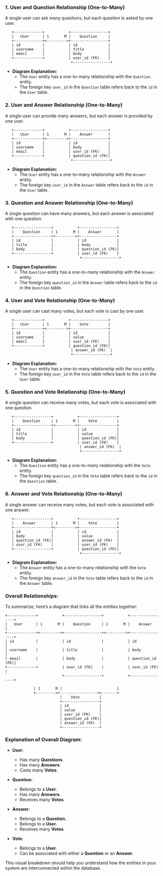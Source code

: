 ### 1. **User and Question Relationship (One-to-Many)**
A single user can ask many questions, but each question is asked by one user.

```
   +-------------+           +-----------------+
   |   User      | 1       M |    Question     |
   +-------------+<--------->+-----------------+
   | id          |           | id              |
   | username    |           | title           |
   | email       |           | body            |
   +-------------+           | user_id (FK)    |
                              +-----------------+
```

- **Diagram Explanation:**
  - The `User` entity has a one-to-many relationship with the `Question` entity.
  - The foreign key `user_id` in the `Question` table refers back to the `id` in the `User` table.

### 2. **User and Answer Relationship (One-to-Many)**
A single user can provide many answers, but each answer is provided by one user.

```
   +-------------+           +-----------------+
   |   User      | 1       M |    Answer       |
   +-------------+<--------->+-----------------+
   | id          |           | id              |
   | username    |           | body            |
   | email       |           | user_id (FK)    |
   +-------------+           | question_id (FK)|
                              +-----------------+
```

- **Diagram Explanation:**
  - The `User` entity has a one-to-many relationship with the `Answer` entity.
  - The foreign key `user_id` in the `Answer` table refers back to the `id` in the `User` table.

### 3. **Question and Answer Relationship (One-to-Many)**
A single question can have many answers, but each answer is associated with one question.

```
   +-----------------+           +-----------------+
   |    Question     | 1       M |    Answer       |
   +-----------------+<--------->+-----------------+
   | id              |           | id              |
   | title           |           | body            |
   | body            |           | question_id (FK)|
   +-----------------+           | user_id (FK)    |
                                  +-----------------+
```

- **Diagram Explanation:**
  - The `Question` entity has a one-to-many relationship with the `Answer` entity.
  - The foreign key `question_id` in the `Answer` table refers back to the `id` in the `Question` table.

### 4. **User and Vote Relationship (One-to-Many)**
A single user can cast many votes, but each vote is cast by one user.

```
   +-------------+           +-----------------+
   |   User      | 1       M |    Vote         |
   +-------------+<--------->+-----------------+
   | id          |           | id              |
   | username    |           | value           |
   | email       |           | user_id (FK)    |
   +-------------+           | question_id (FK)|
                              | answer_id (FK)  |
                              +-----------------+
```

- **Diagram Explanation:**
  - The `User` entity has a one-to-many relationship with the `Vote` entity.
  - The foreign key `user_id` in the `Vote` table refers back to the `id` in the `User` table.

### 5. **Question and Vote Relationship (One-to-Many)**
A single question can receive many votes, but each vote is associated with one question.

```
   +-----------------+           +-----------------+
   |    Question     | 1       M |    Vote         |
   +-----------------+<--------->+-----------------+
   | id              |           | id              |
   | title           |           | value           |
   | body            |           | question_id (FK)|
   +-----------------+           | user_id (FK)    |
                                  | answer_id (FK)  |
                                  +-----------------+
```

- **Diagram Explanation:**
  - The `Question` entity has a one-to-many relationship with the `Vote` entity.
  - The foreign key `question_id` in the `Vote` table refers back to the `id` in the `Question` table.

### 6. **Answer and Vote Relationship (One-to-Many)**
A single answer can receive many votes, but each vote is associated with one answer.

```
   +-----------------+           +-----------------+
   |    Answer       | 1       M |    Vote         |
   +-----------------+<--------->+-----------------+
   | id              |           | id              |
   | body            |           | value           |
   | question_id (FK)|           | answer_id (FK)  |
   | user_id (FK)    |           | user_id (FK)    |
   +-----------------+           | question_id (FK)|
                                  +-----------------+
```

- **Diagram Explanation:**
  - The `Answer` entity has a one-to-many relationship with the `Vote` entity.
  - The foreign key `answer_id` in the `Vote` table refers back to the `id` in the `Answer` table.

### **Overall Relationships:**
To summarize, here’s a diagram that links all the entities together:

```
+-------------+           +-----------------+           +-----------------+
|   User      | 1       M |    Question     | 1       M |    Answer       |
+-------------+<--------->+-----------------+<--------->+-----------------+
| id          |           | id              |           | id              |
| username    |           | title           |           | body            |
| email       |           | body            |           | question_id (FK)|
+-------------+           | user_id (FK)    |           | user_id (FK)    |
                          +-----------------+           +-----------------+

             | 1       M |                         |
             +--------->+-----------------+<-------+
                         |    Vote         |
                         +-----------------+
                         | id              |
                         | value           |
                         | user_id (FK)    |
                         | question_id (FK)|
                         | answer_id (FK)  |
                         +-----------------+
```

### **Explanation of Overall Diagram:**
- **User**:
  - Has many **Questions**.
  - Has many **Answers**.
  - Casts many **Votes**.

- **Question**:
  - Belongs to a **User**.
  - Has many **Answers**.
  - Receives many **Votes**.

- **Answer**:
  - Belongs to a **Question**.
  - Belongs to a **User**.
  - Receives many **Votes**.

- **Vote**:
  - Belongs to a **User**.
  - Can be associated with either a **Question** or an **Answer**.

This visual breakdown should help you understand how the entities in your system are interconnected within the database.

